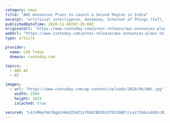 ```yaml
---
category: news
title: "AWS Announces Plans to Launch a Second Region in India"
excerpt: "artificial intelligence, database, Internet of Things (IoT), machine learning, mobile services, serverless, and more to drive innovation. Customers and APN Partners welcome the news of the AWS ..."
publishedDateTime: 2020-11-06T07:26:00Z
originalUrl: "https://www.cxotoday.com/press-release/aws-announces-plans-to-launch-a-second-region-in-india/"
webUrl: "https://www.cxotoday.com/press-release/aws-announces-plans-to-launch-a-second-region-in-india/"
type: article

provider:
  name: CXO Today
  domain: cxotoday.com

topics:
  - AWS AI
  - AI

images:
  - url: "https://www.cxotoday.com/wp-content/uploads/2020/06/AWS.jpg"
    width: 2560
    height: 1623
    isCached: true

secured: "L4JxMmyFmG7AgmJn6eQI5mT2sf0dGCBEXGtUfDtXGBFt/LeitIAGu14GDrcRZQDzJh2PNskH8KHIgLa+XrQf6f2LzXLDtS/7oVdq9n66SUfYlBXyYRs+6GEf9GMGfLT2nK3yYuWN0ms61v+mMv2tKq4RioxAGanOhHPJ5rLGai2ltqrz6ghm0QkgxpqcadkknAwmmjun5z2j3yDRAFETNkUVfw/Q4eoaFjxsqnK1hnh0Ulw4mjzCd5wcSRxkn05+HAKHAw5aXZ2cP2fSU7+a232wTgCh74jiHcOhJAMvg4OkAP6IwlpclgqS2LHutz+slbm3t69bd7ZBRDva+mVYBkPVnnxxZhyvgIgwYACAvu4=;vM2tzMEST9aYY9GwIg+aUg=="
---
```


